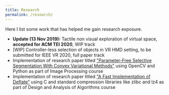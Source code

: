 ```yaml
---
title: Research
permalink: /research/
---
```


Here I list some work that has helped me gain research exposure.

* **Update (13 Nov 2019):** Tactile non visual exploration of virtual space, **accepted for ACM TEI 2020**, WIP track
* [WIP] Controller-less selection of objects in VR HMD setting, to be submitted for IEEE VR 2020, full paper track
* Implementation of research paper titled ["Parameter-Free Selective Segmentation With Convex Variational Methods"](https://ieeexplore.ieee.org/document/8550655) using OpenCV and Python as part of Image Processing course
* Implementation of research paper titled ["A Fast Implementation of Deflate"](https://ieeexplore.ieee.org/document/6824430) using C and standard compression libraries like zlibc and lz4 as part of Design and Analysis of Algorithms course
